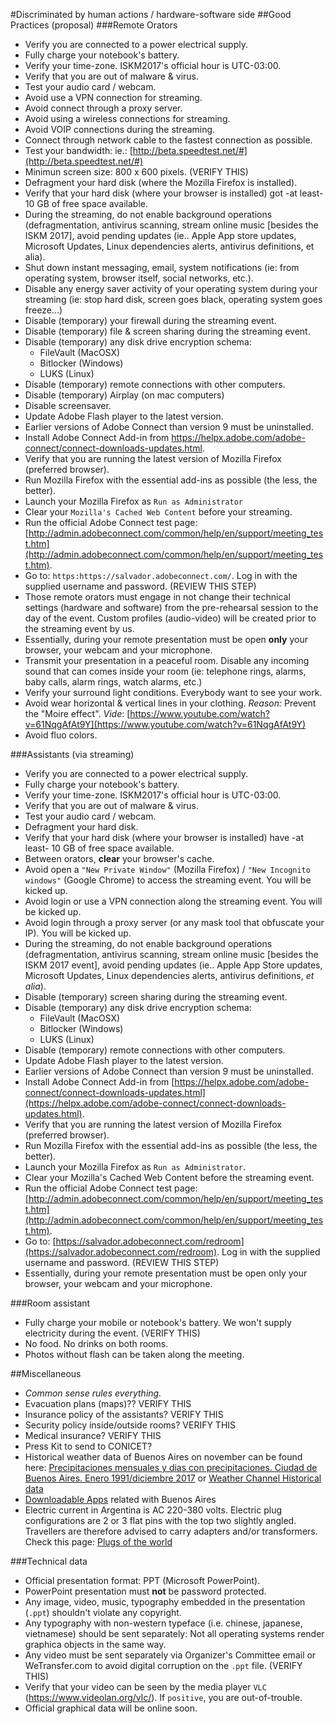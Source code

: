 #Discriminated by human actions / hardware-software side
##Good Practices (proposal)
###Remote Orators
* Verify you are connected to a power electrical supply.
* Fully charge your notebook's battery.
* Verify your time-zone. ISKM2017's official hour is UTC-03:00.
* Verify that you are out of malware & virus.
* Test your audio card / webcam.
* Avoid use a VPN connection for streaming.
* Avoid connect through a proxy server.
* Avoid using a wireless connections for streaming.
* Avoid VOIP connections during the streaming.
* Connect through network cable to the fastest connection as possible.
* Test your bandwidth: ie.: [http://beta.speedtest.net/#](http://beta.speedtest.net/#)
* Minimun screen size: 800 x 600 pixels. (VERIFY THIS)
* Defragment your hard disk (where the Mozilla Firefox is installed).
* Verify that your hard disk (where your browser is installed) got -at least- 10 GB of free space available.
* During the streaming, do not enable background operations (defragmentation, antivirus scanning, stream online music [besides the ISKM 2017], avoid pending updates (ie.. Apple App store updates, Microsoft Updates, Linux dependencies alerts, antivirus definitions, et alia).
* Shut down instant messaging, email, system notifications (ie: from operating system, browser itself, social networks, etc.).
* Disable any energy saver activity of your operating system during your streaming (ie: stop hard disk, screen goes black, operating system goes freeze...)
* Disable (temporary) your firewall during the streaming event.
* Disable (temporary) file & screen sharing during the streaming event.
* Disable  (temporary) any disk drive encryption schema:
    - FileVault (MacOSX)
	- Bitlocker (Windows)
	- LUKS (Linux)
* Disable (temporary) remote connections with other computers.
* Disable (temporary) Airplay (on mac computers)
* Disable screensaver.
* Update Adobe Flash player to the latest version.
* Earlier versions of Adobe Connect than version 9 must be uninstalled.
* Install Adobe Connect Add-in from https://helpx.adobe.com/adobe-connect/connect-downloads-updates.html.
* Verify that you are running the latest version of Mozilla Firefox (preferred browser).
* Run Mozilla Firefox with the essential add-ins as possible (the less, the better).
* Launch your Mozilla Firefox as `Run as Administrator`
* Clear your `Mozilla's Cached Web Content` before your streaming.
* Run the official Adobe Connect test page: [http://admin.adobeconnect.com/common/help/en/support/meeting_test.htm](http://admin.adobeconnect.com/common/help/en/support/meeting_test.htm).
* Go to: `https:https://salvador.adobeconnect.com/`. Log in with the supplied username and password. (REVIEW THIS  STEP)
* Those remote orators must engage in not change their technical settings (hardware and software) from the pre-rehearsal session to the day of the event. Custom profiles (audio-video) will be created prior to the streaming event by us.
* Essentially, during your remote presentation must be open **only** your browser, your webcam and your microphone.
* Transmit your presentation in a peaceful room. Disable any incoming sound that can comes inside your room (ie: telephone rings, alarms, baby calls, alarm rings, watch alarms, etc.)
* Verify your surround light conditions. Everybody want to see your work.
* Avoid wear horizontal & vertical lines in your clothing. _Reason:_ Prevent the "Moire effect". _Vide_: [https://www.youtube.com/watch?v=61NqgAfAt9Y](https://www.youtube.com/watch?v=61NqgAfAt9Y)
* Avoid fluo colors.

###Assistants (via streaming)
* Verify you are connected to a power electrical supply.
* Fully charge your notebook's battery.
* Verify your time-zone. ISKM2017's official hour is UTC-03:00.
* Verify that you are out of malware & virus.
* Test your audio card / webcam.
* Defragment your hard disk.
* Verify that your hard disk (where your browser is installed) have -at least- 10 GB of free space available.
* Between orators, **clear** your browser's cache.
* Avoid open a `"New Private Window"` (Mozilla Firefox) / `"New Incognito windows"` (Google Chrome) to access the streaming event. You will be kicked up.
* Avoid login or use a VPN connection along the streaming event. You will be kicked up.
* Avoid login through a proxy server (or any mask tool that obfuscate your IP). You will be kicked up.
* During the streaming, do not enable background operations (defragmentation, antivirus scanning, stream online music [besides the ISKM 2017 event], avoid pending updates (ie.. Apple App Store updates, Microsoft Updates, Linux dependencies alerts, antivirus definitions, _et alia_).
* Disable (temporary) screen sharing during the streaming event.
* Disable (temporary) any disk drive encryption schema:
     - FileVault (MacOSX)
     - Bitlocker (Windows)
     - LUKS (Linux)
* Disable (temporary) remote connections with other computers.
* Update Adobe Flash player to the latest version.
* Earlier versions of Adobe Connect than version 9 must be uninstalled.
* Install Adobe Connect Add-in from [https://helpx.adobe.com/adobe-connect/connect-downloads-updates.html](https://helpx.adobe.com/adobe-connect/connect-downloads-updates.html).
* Verify that you are running the latest version of Mozilla Firefox (preferred browser).
* Run Mozilla Firefox with the essential add-ins as possible (the less, the better).
* Launch your Mozilla Firefox as `Run as Administrator`.
* Clear your Mozilla's Cached Web Content before the streaming event.
* Run the official Adobe Connect test page: [http://admin.adobeconnect.com/common/help/en/support/meeting_test.htm](http://admin.adobeconnect.com/common/help/en/support/meeting_test.htm).
* Go to: [https://salvador.adobeconnect.com/redroom](https://salvador.adobeconnect.com/redroom). Log in with the supplied username and password. (REVIEW THIS STEP)
* Essentially, during your remote presentation must be open only your browser, your webcam and your microphone.

###Room assistant
* Fully charge your mobile or notebook's battery. We won't supply electricity during the event. (VERIFY THIS)
* No food. No drinks on both rooms.
* Photos without flash can be taken along the meeting.

##Miscellaneous
* _Common sense rules everything._
* Evacuation plans (maps)?? VERIFY THIS
* Insurance policy of the assistants? VERIFY THIS
* Security policy inside/outside rooms? VERIFY THIS
* Medical insurance? VERIFY THIS
* Press Kit to send to CONICET?
* Historical weather data of Buenos Aires on november can be found here: [Precipitaciones mensuales y dias con precipitaciones. Ciudad de Buenos Aires. Enero 1991/diciembre 2017](https://www.estadisticaciudad.gob.ar/eyc/?p=64793) or [Weather Channel Historical data](https://weather.com/weather/monthly/l/ARBA0009:1:AR)
* [Downloadable Apps](https://turismo.buenosaires.gob.ar/en/article/downloadable-apps) related with Buenos Aires
* Electric current in Argentina is AC 220-380 volts. Electric plug configurations are 2 or 3 flat pins with the top two slightly angled. Travellers are therefore advised to carry adapters and/or transformers. Check this page: [Plugs of the world](http://www.iec.ch/worldplugs/list_bylocation.htm)

###Technical data
* Official presentation format: PPT (Microsoft PowerPoint).
* PowerPoint presentation must **not** be password protected.
* Any image, video, music, typography embedded in the presentation (`.ppt`) shouldn't violate any copyright.
* Any typography with non-western typeface (i.e. chinese, japanese, vietnamese) should be sent separately: Not all operating systems render graphica objects in the same way.
* Any video must be sent separately via Organizer's Committee email or WeTransfer.com to avoid digital corruption on the `.ppt` file. (VERIFY THIS)
* Verify that your video can be seen by the media player `VLC` (https://www.videolan.org/vlc/). If `positive`, you are out-of-trouble.
* Official graphical data will be online soon.